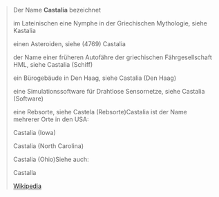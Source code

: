 > Der Name **Castalia** bezeichnet
>
> 
>
> im Lateinischen eine Nymphe in der Griechischen Mythologie, siehe Kastalia
>
> einen Asteroiden, siehe (4769) Castalia
>
> der Name einer früheren Autofähre der griechischen Fährgesellschaft HML, siehe Castalia (Schiff)
>
> ein Bürogebäude in Den Haag, siehe Castalia (Den Haag)
>
> eine Simulationssoftware für Drahtlose Sensornetze, siehe Castalia (Software)
>
> eine Rebsorte, siehe Castela (Rebsorte)Castalia ist der Name mehrerer Orte in den USA:
>
> 
>
> Castalia (Iowa)
>
> Castalia (North Carolina)
>
> Castalia (Ohio)Siehe auch:
>
> 
>
> Castalla
>
> [Wikipedia](https://de.wikipedia.org/wiki/Castalia)
